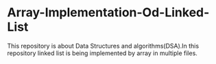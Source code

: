 # Array-Implementation-Od-Linked-List
This repository is about Data Structures and algorithms(DSA).In this repository linked list is being implemented by array in multiple files.

